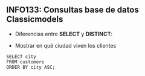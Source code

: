 ## INFO133: Consultas base de datos Classicmodels

* Diferencias entre __SELECT__ y __DISTINCT__:

- Mostrar en qué ciudad viven los clientes 


~~~~
SELECT city 
FROM customers 
ORDER BY city ASC;
~~~~
